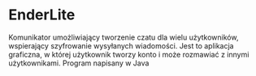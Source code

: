 # EnderLite
Komunikator umożliwiający tworzenie czatu dla wielu użytkowników, wspierający szyfrowanie wysyłanych wiadomości. Jest to aplikacja graficzna, w której użytkownik tworzy konto i może rozmawiać z innymi użytkownikami. Program napisany w Java
